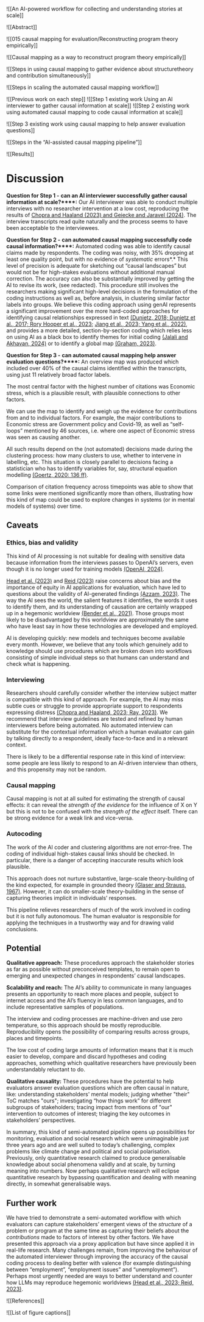 ![[An AI-powered workflow for collecting and understanding stories at scale]]

![[Abstract]]

![[015 causal mapping for evaluation/Reconstructing program theory empirically]] 

![[Causal mapping as a way to reconstruct program theory empirically]]

![[Steps in using causal mapping to gather evidence about structuretheory and contribution simultaneously]]

![[Steps in scaling the automated causal mapping workflow]] 

![[Previous work on each step]] 
![[Step 1 existing work Using an AI interviewer to gather causal information at scale]]
![[Step 2 existing work using automated causal mapping to code causal information at scale]] 

![[Step 3 existing work using causal mapping to help answer evaluation questions]]

![[Steps in the “AI-assisted causal mapping pipeline”]]

![[Results]] 

# **Discussion** 

**Question for Step 1 -** **can an AI interviewer successfully gather causal information at scale?****:** Our AI interviewer was able to conduct multiple interviews with no researcher intervention at a low cost, reproducing the results of [Chopra and Haaland (2023) and Geiecke and Jaravel (2024)](https://www.zotero.org/google-docs/?nzAgJV). The interview transcripts read quite naturally and the process seems to have been acceptable to the interviewees. 

**Question for Step 2 -** **can automated causal mapping successfully code causal information?****:** Automated coding was able to identify causal claims made by respondents. The coding was noisy, with 35% dropping at least one quality point, but with no evidence of *systematic* errors*.* This level of precision is adequate for sketching out “causal landscapes” but would not be for high-stakes evaluations without additional manual correction. The accuracy can also be substantially improved by getting the AI to revise its work, (see redacted). This procedure still involves the researchers making significant high-level decisions in the formulation of the coding instructions as well as, before analysis, in clustering similar factor labels into groups. We believe this coding approach using genAI represents a significant improvement over the more hard-coded approaches for identifying causal relationships expressed in text [(Dunietz, 2018; Dunietz et al., 2017; Rory Hooper et al., 2023;](https://www.zotero.org/google-docs/?mMCSuK) [Jiang et al., 2023; ](https://www.zotero.org/google-docs/?XePutn)[Yang et al., 2022)](https://www.zotero.org/google-docs/?ForqTu), and provides a more detailed, section-by-section coding which relies less on using AI as a black box to identify themes for initial coding [(Jalali and Akhavan, 2024)](https://www.zotero.org/google-docs/?D1sEVk) or to identify a global map [(Graham, 2023)](https://www.zotero.org/google-docs/?mZeZGN).

**Question for Step 3 -** **can automated causal mapping help answer evaluation questions?****:** An overview map was produced which included over 40% of the causal claims identified within the transcripts, using just 11 relatively broad factor labels. 

The most central factor with the highest number of citations was Economic stress, which is a plausible result, with plausible connections to other factors. 

We can use the map to identify and weigh up the evidence for contributions from and to individual factors. For example, the major contributions to Economic stress are Government policy and Covid-19, as well as “self-loops” mentioned by 46 sources, i.e. where one aspect of Economic stress was seen as causing another. 

All such results depend on the (not automated) decisions made during the clustering process: how many clusters to use, whether to intervene in labelling, etc. This situation is closely parallel to decisions facing a statistician who has to identify variables for, say, structural equation modelling [(Goertz, 2020: 136 ff)](https://www.zotero.org/google-docs/?Eu6HAG). 

Comparison of citation frequency across timepoints was able to show that some links were mentioned significantly more than others, illustrating how this kind of map could be used to explore changes in systems (or in mental models of systems) over time. 

## Caveats

### Ethics, bias and validity

This kind of AI processing is not suitable for dealing with sensitive data because information from the interviews passes to OpenAI’s servers, even though it is no longer used for training models [(OpenAI, 2024)](https://www.zotero.org/google-docs/?EbXseZ). 

[Head et al. (2023)](https://www.zotero.org/google-docs/?vHmYD8) and [Reid (2023)](https://www.zotero.org/google-docs/?mTFDnJ) raise concerns about bias and the importance of equity in AI applications for evaluation, which have led to questions about the validity of AI-generated findings [(Azzam, 2023)](https://www.zotero.org/google-docs/?AszCJK). The way the AI sees the world, the salient features it identifies, the words it uses to identify them, and its understanding of causation are certainly wrapped up in a hegemonic worldview [(Bender et al., 2021)](https://www.zotero.org/google-docs/?7Mxaw6). Those groups most likely to be disadvantaged by this worldview are approximately the same who have least say in how these technologies are developed and employed. 

AI is developing quickly: new models and techniques become available every month. However, we believe that any tools which genuinely add to knowledge should use procedures which are broken down into workflows consisting of simple individual steps so that humans can understand and check what is happening.

### Interviewing

Researchers should carefully consider whether the interview subject matter is compatible with this kind of approach. For example, the AI may miss subtle cues or struggle to provide appropriate support to respondents expressing distress [(Chopra and Haaland, 2023; Ray, 2023)](https://www.zotero.org/google-docs/?0A38Cv). We recommend that interview guidelines are tested and refined by human interviewers before being automated. No automated interview can substitute for the contextual information which a human evaluator can gain by talking directly to a respondent, ideally face-to-face and in a relevant context. 

There is likely to be a differential response rate in this kind of interview: some people are less likely to respond to an AI-driven interview than others, and this propensity may not be random.

### Causal mapping

Causal mapping is not at all suited for estimating the strength of causal effects: it can reveal the *strength of the evidence* for the influence of X on Y but this is not to be confused with the *strength of the effect* itself. There can be strong evidence for a weak link and vice-versa. 

### Autocoding

The work of the AI coder and clustering algorithms are not error-free. The coding of individual high-stakes causal links should be checked. In particular, there is a danger of accepting inaccurate results which look plausible.

This approach does not nurture substantive, large-scale theory-building of the kind expected, for example in grounded theory [(Glaser and Strauss, 1967)](https://www.zotero.org/google-docs/?FwD94y). However, it can do smaller-scale theory-building in the sense of capturing theories implicit in individuals’ responses. 

This pipeline relieves researchers of much of the work involved in coding but it is not fully autonomous. The human evaluator is responsible for applying the techniques in a trustworthy way and for drawing valid conclusions.

## Potential

**Qualitative approach:** These procedures approach the stakeholder stories as far as possible without preconceived templates, to remain open to emerging and unexpected changes in respondents’ causal landscapes. 

**Scalability and reach:** The AI’s ability to communicate in many languages presents an opportunity to reach more places and people, subject to internet access and the AI’s fluency in less common languages, and to include representative samples of populations.

The interview and coding processes are machine-driven and use zero temperature, so this approach should be mostly reproducible. Reproducibility opens the possibility of comparing results across groups, places and timepoints. 

The low cost of coding large amounts of information means that it is much easier to develop, compare and discard hypotheses and coding approaches, something which qualitative researchers have previously been understandably reluctant to do.

**Qualitative causality:** These procedures have the potential to help evaluators answer evaluation questions which are often causal in nature, like: understanding stakeholders' mental models; judging whether "their" ToC matches "ours"; investigating “how things work” for different subgroups of stakeholders; tracing impact from mentions of "our" intervention to outcomes of interest; triaging the key outcomes in stakeholders’ perspectives. 

In summary, this kind of semi-automated pipeline opens up possibilities for monitoring, evaluation and social research which were unimaginable just three years ago and are well suited to today’s challenging, complex problems like climate change and political and social polarisation. Previously, only quantitative research claimed to produce generalisable knowledge about social phenomena validly and at scale, by turning meaning into numbers. Now perhaps qualitative research will eclipse quantitative research by bypassing quantification and dealing with meaning directly, in somewhat generalisable ways. 

## Further work

We have tried to demonstrate a semi-automated workflow with which evaluators can capture stakeholders’ emergent views of the *structure* of a problem or program at the same time as capturing their beliefs about the *contributions* made to factors of interest by other factors. We have presented this approach via a proxy application but have since applied it in real-life research. Many challenges remain, from improving the behaviour of the automated interviewer through improving the accuracy of the causal coding process to dealing better with valence (for example distinguishing between “employment”, “employment issues” and “unemployment”). Perhaps most urgently needed are ways to better understand and counter how LLMs may reproduce hegemonic worldviews [(Head et al., 2023; Reid, 2023)](https://www.zotero.org/google-docs/?lWBvjV).

![[References]]



![[List of figure captions]] 

